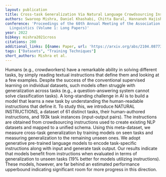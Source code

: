 ```yaml
---
layout: publication
title: Cross-task Generalization Via Natural Language Crowdsourcing Instructions
authors: Swaroop Mishra, Daniel Khashabi, Chitta Baral, Hannaneh Hajishirzi
conference: 'Proceedings of the 60th Annual Meeting of the Association for Computational
  Linguistics (Volume 1: Long Papers)'
year: 2022
bibkey: mishra2021cross
citations: 200
additional_links: [{name: Paper, url: 'https://arxiv.org/abs/2104.08773'}]
tags: ["Datasets", "Training Techniques"]
short_authors: Mishra et al.
---
```

Humans (e.g., crowdworkers) have a remarkable ability in solving different
tasks, by simply reading textual instructions that define them and looking at a
few examples. Despite the success of the conventional supervised learning on
individual datasets, such models often struggle with generalization across
tasks (e.g., a question-answering system cannot solve classification tasks). A
long-standing challenge in AI is to build a model that learns a new task by
understanding the human-readable instructions that define it. To study this, we
introduce NATURAL INSTRUCTIONS, a dataset of 61 distinct tasks, their
human-authored instructions, and 193k task instances (input-output pairs). The
instructions are obtained from crowdsourcing instructions used to create
existing NLP datasets and mapped to a unified schema. Using this meta-dataset,
we measure cross-task generalization by training models on seen tasks and
measuring generalization to the remaining unseen ones. We adopt generative
pre-trained language models to encode task-specific instructions along with
input and generate task output. Our results indicate that models benefit from
instructions when evaluated in terms of generalization to unseen tasks (19%
better for models utilizing instructions). These models, however, are far
behind an estimated performance upperbound indicating significant room for more
progress in this direction.